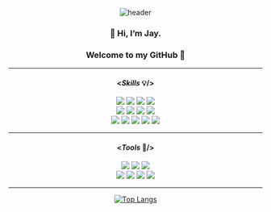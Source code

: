

<div align=center>

![header](https://capsule-render.vercel.app/api?type=waving&color=06d6a0&height=200&section=header&text=Hello%20World!&20render&animation=fadeIn&fontSize=90&fontColor=f1faee)
  
### 👋 Hi, I’m Jay.
### Welcome to my GitHub :tada:

  <hr/>

#### <*Skills* :bulb:/>
<img src="https://img.shields.io/badge/HTML-E34F26?style=badge&logo=HTML5&logoColor=white"/> 
  <img src="https://img.shields.io/badge/CSS3-1572B6?style=badge&logo=CSS3&logoColor=white"/> 
 
  <img src="https://img.shields.io/badge/JavaScript-F7DF1E?style=badge&logo=JavaScript&logoColor=white"/> 
  <img src="https://img.shields.io/badge/React-61DAFB?style=badge&logo=React&logoColor=white"/> 
  <br>
   <img src="https://img.shields.io/badge/Java-007396?style=flat&logo=Conda-Forge&logoColor=white" />
  <img src="https://img.shields.io/badge/SpringBoot-6DB33F?style=flat&logo=SpringBoot&logoColor=white" />
   <img src="https://img.shields.io/badge/MySQL-4479A1?style=flat&logo=MySQL&logoColor=white" />
  <img src="https://img.shields.io/badge/Firebase-FFCA28?style=badge&logo=Firebase&logoColor=white"/> 
  
  <br>
  <img src="https://img.shields.io/badge/Bootstrap-7952B3?style=flat&logo=Bootstrap&logoColor=white" />
  <img src="https://img.shields.io/badge/SASS-CC6699?style=badge&logo=SASS&logoColor=white"/> 
    <img src="https://img.shields.io/badge/styledComponent-DB7093?style=badge&logo=styled-components&logoColor=white"/> 
  <img src="https://img.shields.io/badge/MUI-007FFF?style=badge&logo=MUI&logoColor=white"/> 

  
  
  
  
  <img src="https://img.shields.io/badge/AWS-232F3E?style=badge&logo=amazonAWS&logoColor=white"/> 
  <hr/>
  
#### <*Tools* :bookmark:/>
    
  <img src="https://img.shields.io/badge/VScode-007ACC?style=badge&logo=VisualStudioCode&logoColor=white"/> 
  <img src="https://img.shields.io/badge/Eclipse%20IDE-2C2255?style=flat&logo=EclipseIDE&logoColor=white"/>
  <img src="https://img.shields.io/badge/IntelliJ-000000?style=badge&logo=intellijIDEA&logoColor=white"/> 
  <br>
  <img src="https://img.shields.io/badge/Github-181717?style=badge&logo=GitHub&logoColor=white"/> 
  <img src="https://img.shields.io/badge/Git-F05032?style=badge&logo=Git&logoColor=white"/> 
  <img src="https://img.shields.io/badge/iOS-000000?style=badge&logo=ios&logoColor=white"/> 
  <img src="https://img.shields.io/badge/msOS-0078D6?style=badge&logo=Windows&logoColor=white"/> 
  
  

  <hr/>
  

<!-- ![My GitHub stats](https://github-readme-stats.vercel.app/api?username=anuraghazra&show_icons=true&theme=transparent) -->

[![Top Langs](https://github-readme-stats.vercel.app/api/top-langs/?username=Jay-yoon10&layout=compact)](https://github.com/Jay-yoon10/github-readme-stats)
</div>
  
